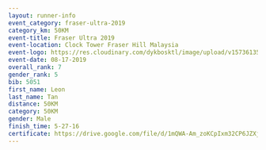 ```yaml
---
layout: runner-info 
event_category: fraser-ultra-2019 
category_km: 50KM 
event-title: Fraser Ultra 2019 
event-location: Clock Tower Fraser Hill Malaysia 
event-logo: https://res.cloudinary.com/dykbosktl/image/upload/v1573613535/Logo/logo_mfst7w.jpg
event-date: 08-17-2019 
overall_rank: 7
gender_rank: 5
bib: 5051
first_name: Leon
last_name: Tan
distance: 50KM
category: 50KM
gender: Male
finish_time: 5-27-16
certificate: https://drive.google.com/file/d/1mQWA-Am_zoKCpIxm32CP6JZXjbZn4H8B/view?usp=sharing
---
```

